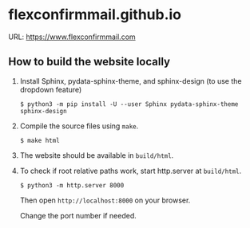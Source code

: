 # flexconfirmmail.github.io

URL: https://www.flexconfirmmail.com

## How to build the website locally

1. Install Sphinx, pydata-sphinx-theme, and sphinx-design (to use the dropdown feature)

   ```
   $ python3 -m pip install -U --user Sphinx pydata-sphinx-theme sphinx-design
   ```

2. Compile the source files using `make`.

   ```
   $ make html
   ```

3. The website should be available in `build/html`.

4. To check if root relative paths work, start http.server at `build/html`.

   ```
   $ python3 -m http.server 8000
   ```

   Then open `http://localhost:8000` on your browser.

   Change the port number if needed.
